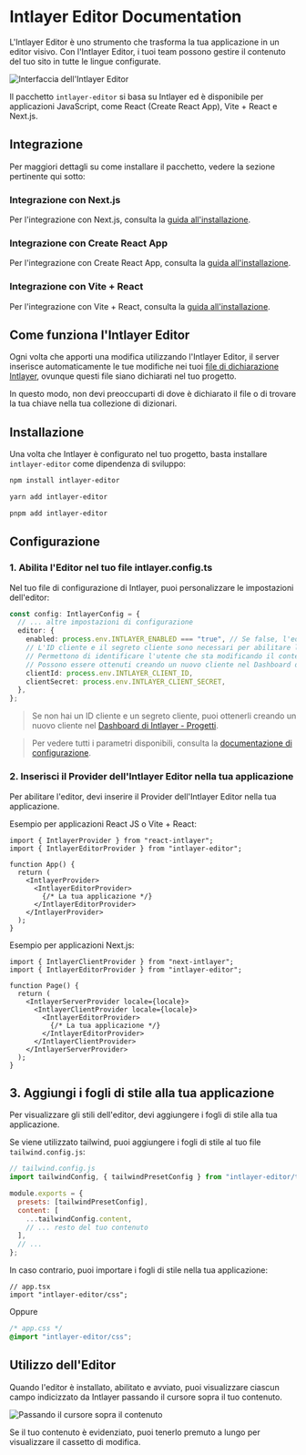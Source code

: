 # Intlayer Editor Documentation

L'Intlayer Editor è uno strumento che trasforma la tua applicazione in un editor visivo. Con l'Intlayer Editor, i tuoi team possono gestire il contenuto del tuo sito in tutte le lingue configurate.

![Interfaccia dell'Intlayer Editor](https://github.com/aymericzip/intlayer/blob/main/docs/it/assets/intlayer_editor_ui.png)

Il pacchetto `intlayer-editor` si basa su Intlayer ed è disponibile per applicazioni JavaScript, come React (Create React App), Vite + React e Next.js.

## Integrazione

Per maggiori dettagli su come installare il pacchetto, vedere la sezione pertinente qui sotto:

### Integrazione con Next.js

Per l'integrazione con Next.js, consulta la [guida all'installazione](https://github.com/aymericzip/intlayer/blob/main/docs/it/intlayer_with_nextjs_15.md).

### Integrazione con Create React App

Per l'integrazione con Create React App, consulta la [guida all'installazione](https://github.com/aymericzip/intlayer/blob/main/docs/it/intlayer_with_create_react_app.md).

### Integrazione con Vite + React

Per l'integrazione con Vite + React, consulta la [guida all'installazione](https://github.com/aymericzip/intlayer/blob/main/docs/it/intlayer_with_vite+react.md).

## Come funziona l'Intlayer Editor

Ogni volta che apporti una modifica utilizzando l'Intlayer Editor, il server inserisce automaticamente le tue modifiche nei tuoi [file di dichiarazione Intlayer](https://github.com/aymericzip/intlayer/blob/main/docs/it/content_declaration/get_started.md), ovunque questi file siano dichiarati nel tuo progetto.

In questo modo, non devi preoccuparti di dove è dichiarato il file o di trovare la tua chiave nella tua collezione di dizionari.

## Installazione

Una volta che Intlayer è configurato nel tuo progetto, basta installare `intlayer-editor` come dipendenza di sviluppo:

```bash
npm install intlayer-editor
```

```bash
yarn add intlayer-editor
```

```bash
pnpm add intlayer-editor
```

## Configurazione

### 1. Abilita l'Editor nel tuo file intlayer.config.ts

Nel tuo file di configurazione di Intlayer, puoi personalizzare le impostazioni dell'editor:

```typescript
const config: IntlayerConfig = {
  // ... altre impostazioni di configurazione
  editor: {
    enabled: process.env.INTLAYER_ENABLED === "true", // Se false, l'editor è inattivo e non può essere accesso.
    // L'ID cliente e il segreto cliente sono necessari per abilitare l'editor.
    // Permettono di identificare l'utente che sta modificando il contenuto.
    // Possono essere ottenuti creando un nuovo cliente nel Dashboard di Intlayer - Progetti (https://intlayer.org/dashboard/projects).
    clientId: process.env.INTLAYER_CLIENT_ID,
    clientSecret: process.env.INTLAYER_CLIENT_SECRET,
  },
};
```

> Se non hai un ID cliente e un segreto cliente, puoi ottenerli creando un nuovo cliente nel [Dashboard di Intlayer - Progetti](https://intlayer.org/dashboard/projects).

> Per vedere tutti i parametri disponibili, consulta la [documentazione di configurazione](https://github.com/aymericzip/intlayer/blob/main/docs/it/configuration.md).

### 2. Inserisci il Provider dell'Intlayer Editor nella tua applicazione

Per abilitare l'editor, devi inserire il Provider dell'Intlayer Editor nella tua applicazione.

Esempio per applicazioni React JS o Vite + React:

```tsx
import { IntlayerProvider } from "react-intlayer";
import { IntlayerEditorProvider } from "intlayer-editor";

function App() {
  return (
    <IntlayerProvider>
      <IntlayerEditorProvider>
        {/* La tua applicazione */}
      </IntlayerEditorProvider>
    </IntlayerProvider>
  );
}
```

Esempio per applicazioni Next.js:

```tsx
import { IntlayerClientProvider } from "next-intlayer";
import { IntlayerEditorProvider } from "intlayer-editor";

function Page() {
  return (
    <IntlayerServerProvider locale={locale}>
      <IntlayerClientProvider locale={locale}>
        <IntlayerEditorProvider>
          {/* La tua applicazione */}
        </IntlayerEditorProvider>
      </IntlayerClientProvider>
    </IntlayerServerProvider>
  );
}
```

## 3. Aggiungi i fogli di stile alla tua applicazione

Per visualizzare gli stili dell'editor, devi aggiungere i fogli di stile alla tua applicazione.

Se viene utilizzato tailwind, puoi aggiungere i fogli di stile al tuo file `tailwind.config.js`:

```js
// tailwind.config.js
import tailwindConfig, { tailwindPresetConfig } from "intlayer-editor/tailwind";

module.exports = {
  presets: [tailwindPresetConfig],
  content: [
    ...tailwindConfig.content,
    // ... resto del tuo contenuto
  ],
  // ...
};
```

In caso contrario, puoi importare i fogli di stile nella tua applicazione:

```tsx
// app.tsx
import "intlayer-editor/css";
```

Oppure

```css
/* app.css */
@import "intlayer-editor/css";
```

## Utilizzo dell'Editor

Quando l'editor è installato, abilitato e avviato, puoi visualizzare ciascun campo indicizzato da Intlayer passando il cursore sopra il tuo contenuto.

![Passando il cursore sopra il contenuto](https://github.com/aymericzip/intlayer/blob/main/docs/it/assets/intlayer_editor_hover_content.png)

Se il tuo contenuto è evidenziato, puoi tenerlo premuto a lungo per visualizzare il cassetto di modifica.
